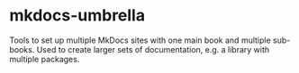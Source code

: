 # mkdocs-umbrella

Tools to set up multiple MkDocs sites with one main book and multiple sub-books. Used to create larger sets of documentation, e.g. a library with multiple packages.